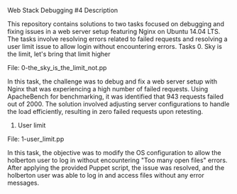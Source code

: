 Web Stack Debugging #4
Description

This repository contains solutions to two tasks focused on debugging and fixing issues in a web server setup featuring Nginx on Ubuntu 14.04 LTS. The tasks involve resolving errors related to failed requests and resolving a user limit issue to allow login without encountering errors.
Tasks
0. Sky is the limit, let's bring that limit higher

File: 0-the_sky_is_the_limit_not.pp

In this task, the challenge was to debug and fix a web server setup with Nginx that was experiencing a high number of failed requests. Using ApacheBench for benchmarking, it was identified that 943 requests failed out of 2000. The solution involved adjusting server configurations to handle the load efficiently, resulting in zero failed requests upon retesting.
1. User limit

File: 1-user_limit.pp

In this task, the objective was to modify the OS configuration to allow the holberton user to log in without encountering "Too many open files" errors. After applying the provided Puppet script, the issue was resolved, and the holberton user was able to log in and access files without any error messages.
